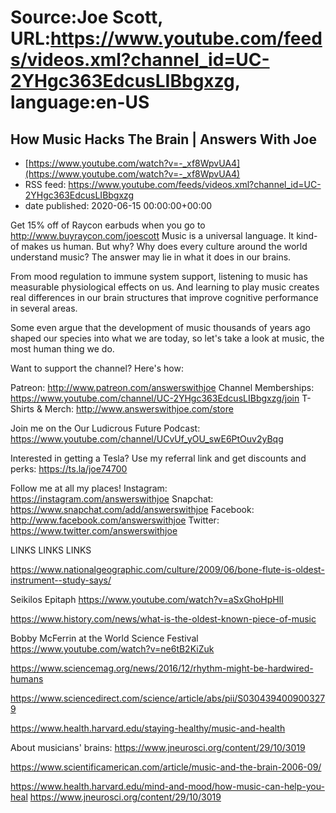 # Source:Joe Scott, URL:https://www.youtube.com/feeds/videos.xml?channel_id=UC-2YHgc363EdcusLIBbgxzg, language:en-US

## How Music Hacks The Brain | Answers With Joe
 - [https://www.youtube.com/watch?v=-_xf8WpvUA4](https://www.youtube.com/watch?v=-_xf8WpvUA4)
 - RSS feed: https://www.youtube.com/feeds/videos.xml?channel_id=UC-2YHgc363EdcusLIBbgxzg
 - date published: 2020-06-15 00:00:00+00:00

Get 15% off of Raycon earbuds when you go to http://www.buyraycon.com/joescott
Music is a universal language. It kind-of makes us human. But why? Why does every culture around the world understand music? The answer may lie in what it does in our brains.

From mood regulation to immune system support, listening to music has measurable physiological effects on us. And learning to play music creates real differences in our brain structures that improve cognitive performance in several areas. 

Some even argue that the development of music thousands of years ago shaped our species into what we are today, so let's take a look at music, the most human thing we do.

Want to support the channel? Here's how:

Patreon: http://www.patreon.com/answerswithjoe
Channel Memberships: https://www.youtube.com/channel/UC-2YHgc363EdcusLIBbgxzg/join
T-Shirts & Merch: http://www.answerswithjoe.com/store

Join me on the Our Ludicrous Future Podcast:
https://www.youtube.com/channel/UCvUf_yOU_swE6PtOuv2yBqg

Interested in getting a Tesla? Use my referral link and get discounts and perks:
https://ts.la/joe74700

Follow me at all my places!
Instagram: https://instagram.com/answerswithjoe
Snapchat: https://www.snapchat.com/add/answerswithjoe
Facebook: http://www.facebook.com/answerswithjoe
Twitter: https://www.twitter.com/answerswithjoe

LINKS LINKS LINKS

https://www.nationalgeographic.com/culture/2009/06/bone-flute-is-oldest-instrument--study-says/

Seikilos Epitaph 
https://www.youtube.com/watch?v=aSxGhoHpHlI

https://www.history.com/news/what-is-the-oldest-known-piece-of-music

Bobby McFerrin at the World Science Festival
https://www.youtube.com/watch?v=ne6tB2KiZuk

https://www.sciencemag.org/news/2016/12/rhythm-might-be-hardwired-humans

https://www.sciencedirect.com/science/article/abs/pii/S0304394009003279

https://www.health.harvard.edu/staying-healthy/music-and-health

About musicians' brains:
https://www.jneurosci.org/content/29/10/3019

https://www.scientificamerican.com/article/music-and-the-brain-2006-09/

https://www.health.harvard.edu/mind-and-mood/how-music-can-help-you-heal
https://www.jneurosci.org/content/29/10/3019

